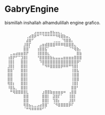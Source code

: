 # GabryEngine
bismillah inshallah alhamdulillah engine grafico.

`⠀⠀⠀⠀⠀⠀⠀⠀⠀⠀⠀⣠⣤⣤⣤⣤⣤⣶⣦⣤⣄⡀⠀⠀⠀⠀⠀⠀⠀⠀
⠀⠀⠀⠀⠀⠀⠀⠀⢀⣴⣿⡿⠛⠉⠙⠛⠛⠛⠛⠻⢿⣿⣷⣤⡀⠀⠀⠀⠀⠀
⠀⠀⠀⠀⠀⠀⠀⠀⣼⣿⠋⠀⠀⠀⠀⠀⠀⠀⢀⣀⣀⠈⢻⣿⣿⡄⠀⠀⠀⠀
⠀⠀⠀⠀⠀⠀⠀⣸⣿⡏⠀⠀⠀⣠⣶⣾⣿⣿⣿⠿⠿⠿⢿⣿⣿⣿⣄⠀⠀⠀
⠀⠀⠀⠀⠀⠀⠀⣿⣿⠁⠀⠀⢰⣿⣿⣯⠁⠀⠀⠀⠀⠀⠀⠀⠈⠙⢿⣷⡄⠀
⠀⠀⣀⣤⣴⣶⣶⣿⡟⠀⠀⠀⢸⣿⣿⣿⣆⠀⠀⠀⠀⠀⠀⠀⠀⠀⠀⣿⣷⠀
⠀⢰⣿⡟⠋⠉⣹⣿⡇⠀⠀⠀⠘⣿⣿⣿⣿⣷⣦⣤⣤⣤⣶⣶⣶⣶⣿⣿⣿⠀
⠀⢸⣿⡇⠀⠀⣿⣿⡇⠀⠀⠀⠀⠹⣿⣿⣿⣿⣿⣿⣿⣿⣿⣿⣿⣿⣿⡿⠃⠀
⠀⣸⣿⡇⠀⠀⣿⣿⡇⠀⠀⠀⠀⠀⠉⠻⠿⣿⣿⣿⣿⡿⠿⠿⠛⢻⣿⡇⠀⠀
⠀⣿⣿⠁⠀⠀⣿⣿⡇⠀⠀⠀⠀⠀⠀⠀⠀⠀⠀⠀⠀⠀⠀⠀⠀⢸⣿⣧⠀⠀
⠀⣿⣿⠀⠀⠀⣿⣿⡇⠀⠀⠀⠀⠀⠀⠀⠀⠀⠀⠀⠀⠀⠀⠀⠀⢸⣿⣿⠀⠀
⠀⣿⣿⠀⠀⠀⣿⣿⡇⠀⠀⠀⠀⠀⠀⠀⠀⠀⠀⠀⠀⠀⠀⠀⠀⢸⣿⣿⠀⠀
⠀⢿⣿⡆⠀⠀⣿⣿⡇⠀⠀⠀⠀⠀⠀⠀⠀⠀⠀⠀⠀⠀⠀⠀⠀⢸⣿⡇⠀⠀
⠀⠸⣿⣧⡀⠀⣿⣿⡇⠀⠀⠀⠀⠀⠀⠀⠀⠀⠀⠀⠀⠀⠀⠀⠀⣿⣿⠃⠀⠀
⠀⠀⠛⢿⣿⣿⣿⣿⣇⠀⠀⠀⠀⠀⣰⣿⣿⣷⣶⣶⣶⣶⠶⠀⢠⣿⣿⠀⠀⠀
⠀⠀⠀⠀⠀⠀⠀⣿⣿⠀⠀⠀⠀⠀⣿⣿⡇⠀⣽⣿⡏⠁⠀⠀⢸⣿⡇⠀⠀⠀
⠀⠀⠀⠀⠀⠀⠀⣿⣿⠀⠀⠀⠀⠀⣿⣿⡇⠀⢹⣿⡆⠀⠀⠀⣸⣿⠇⠀⠀⠀
⠀⠀⠀⠀⠀⠀⠀⢿⣿⣦⣄⣀⣠⣴⣿⣿⠁⠀⠈⠻⣿⣿⣿⣿⡿⠏⠀⠀⠀⠀
⠀⠀⠀⠀⠀⠀⠀⠈⠛⠻⠿⠿⠿⠿⠋⠁⠀⠀⠀⠀⠀⠀⠀⠀⠀⠀⠀⠀⠀⠀`
